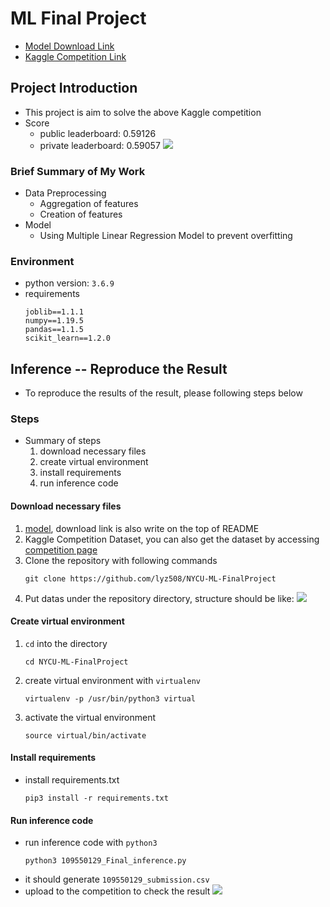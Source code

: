 # ML Final Project
- [Model Download Link](https://drive.google.com/file/d/1w2nkK2jngo0MQT92QuAgzX3ZN5pjwPpy/view?usp=sharing)
- [Kaggle Competition Link](https://www.kaggle.com/competitions/tabular-playground-series-aug-2022/leaderboard)

## Project Introduction
- This project is aim to solve the above Kaggle competition
- Score
    - public leaderboard: 0.59126
    - private leaderboard: 0.59057
    ![](https://hedgedoc.linyz.org/uploads/134ea281-45df-4b31-9085-9b2da049523a.png)


### Brief Summary of My Work
- Data Preprocessing
    - Aggregation of features
    - Creation of features
- Model
    - Using Multiple Linear Regression Model to prevent overfitting

### Environment
- python version: `3.6.9`
- requirements
    ```
    joblib==1.1.1
    numpy==1.19.5
    pandas==1.1.5
    scikit_learn==1.2.0
    ```

## Inference -- Reproduce the Result
- To reproduce the results of the result, please following steps below

### Steps
- Summary of steps
    1. download necessary files
    2. create virtual environment
    3. install requirements
    4. run inference code
#### Download necessary files
1. [model](https://drive.google.com/file/d/1w2nkK2jngo0MQT92QuAgzX3ZN5pjwPpy/view?usp=sharing), download link is also write on the top of README
2. Kaggle Competition Dataset, you can also get the dataset by accessing [competition page](https://www.kaggle.com/competitions/tabular-playground-series-aug-2022/leaderboard)
3. Clone the repository with following commands
    ```
    git clone https://github.com/lyz508/NYCU-ML-FinalProject
    ```
4. Put datas under the repository directory, structure should be like:
    ![](https://hedgedoc.linyz.org/uploads/69ef8e27-2f2e-43dd-b63c-83fc8647e2dd.png)
    
#### Create virtual environment
1. `cd` into the directory
    ```
    cd NYCU-ML-FinalProject
    ```
2. create virtual environment with `virtualenv`
    ```
    virtualenv -p /usr/bin/python3 virtual
    ```
3. activate the virtual environment
    ```
    source virtual/bin/activate
    ```

#### Install requirements
- install requirements.txt
    ```
    pip3 install -r requirements.txt
    ```

#### Run inference code
- run inference code with `python3`
    ```
    python3 109550129_Final_inference.py
    ```
- it should generate `109550129_submission.csv`
- upload to the competition to check the result
    ![](https://hedgedoc.linyz.org/uploads/d2c672b2-2c69-4230-bbb4-e000d1a06d83.png)